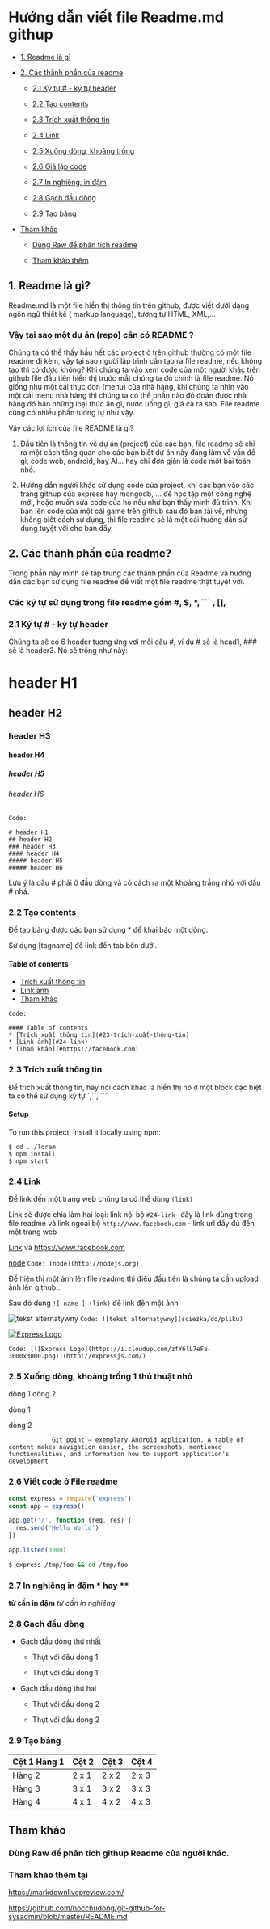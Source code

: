 # Hướng dẫn viết file Readme.md githup
- [1. Readme là gì](#1-readme-l%C3%A0-g%C3%AC)
- [2. Các thành phần của readme](#2-c%C3%A1c-th%C3%A0nh-ph%E1%BA%A7n-c%E1%BB%A7a-readme)

   - [2.1 Ký tự # - ký tự header](#21-ký-tự----ký-tự-header)
 
   - [2.2 Tạo contents](#22-tạo-contents)
 
   - [2.3 Trích xuất thông tin](#23-trích-xuất-thông-tin)
 
   - [2.4 Link](#24-link)
 
   - [2.5 Xuống dòng, khoảng trống](#25-xuống-dòng-khoảng-trống-1-thủ-thuật-nhỏ) 
 
   - [2.6 Giả lập code](#26-viết-code-ở-file-readme)
 
   - [2.7 In nghiêng, in đậm](#27-in-nghiêng-in-đậm--hay-)
 
   - [2.8 Gạch đầu dòng](#28-gạch-đầu-dòng)
 
   - [2.9 Tạo bảng](#29-tạo-bảng)
 
- [Tham khảo](#tham-khảo) 
 
   - [Dùng Raw để phân tích readme](#dùng-raw-để-phân-tích-githup-readme-của-người-khác)
   
   - [Tham khảo thêm](#tham-khảo-thêm-tại)
## 1. Readme là gì?

Readme.md là một file hiển thị thông tin trên github, được viết dưới dạng ngôn ngữ thiết kế ( markup language), tương tự HTML, XML,... 

### Vậy tại sao một dự án (repo) cần có README ?
Chúng ta có thể thấy hầu hết các project ở trên github thường có một file readme đi kèm, vậy tại sao người lập trình cần tạo ra file readme, nếu không tạo thì có được không?
Khi chúng ta vào xem code của một người khác trên github file đầu tiên hiển thị trước mắt chúng ta đó chính là file readme. Nó giống như một cái thực đơn (menu) của nhà hàng,
khi chúng ta nhìn vào một cái menu nhà  hàng thì chúng ta có thể phần nào đó đoán được nhà hàng đó bán những loại thức ăn gì, nước uống gì, giá cả ra sao. File readme cũng có nhiều phần tương tự như vậy. 

Vậy các lợi ích của file README là gì?


1. Đầu tiên là thông tin về dự án (project) của các bạn, file readme sẽ chỉ ra một cách tổng quan cho các bạn biết dự án này đang làm về vấn đề gì, code web, android, hay AI... hay chỉ đơn giản là code một bài toán nhỏ.

2. Hướng dẫn người khác sử dụng code của project, khi các bạn vào các trang githup của express hay mongodb, ... để học tập một công nghệ mới, hoặc muốn sửa code của họ nếu như bạn thấy mình đủ trình. Khi bạn lên code của một cái game trên github sau đó bạn tải về, nhưng không biết cách sử dụng, thì file readme sẽ là một cái hướng dẫn sử dụng tuyệt vời cho bạn đấy.

## 2. Các thành phần của readme?
Trong phần này mình sẽ tập trung các thành phần của Readme và hướng dẫn các bạn sử dụng file readme để viết một file readme thật tuyệt vời.

### Các ký tự sử dụng trong file readme gồm #, $, *, ``` , [], 

### 2.1 Ký tự # - ký tự header
Chúng ta sẽ có 6 header tương ứng vơi mỗi dấu #, ví dụ # sẽ là head1, ### sẽ là header3. Nó sẽ trông như này:
# header H1 
## header H2 
### header H3 
#### header H4 
##### header H5 
###### header H6 

`Code: `

```
# header H1 
## header H2 
### header H3 
#### header H4 
##### header H5 
##### header H6 
```
Lưu ý là dấu # phải ở đầu dòng và có cách ra  một khoảng trắng nhỏ với dấu # nhá.

### 2.2 Tạo contents
Để tạo bảng được các bạn sử dụng * để khai báo một dòng.

Sử dụng [tagname] để link đến tab bên dưới.
#### Table of contents
* [Trích xuất thông tin](#23-trích-xuất-thông-tin)
* [Link ảnh](#24-link)
* [Tham khảo](#https://xnxx.com)

`Code: `

```
#### Table of contents
* [Trích xuất thông tin](#23-trích-xuất-thông-tin)
* [Link ảnh](#24-link)
* [Tham khảo](#https://facebook.com)
```


### 2.3 Trích xuất thông tin
Để trích xuất thông tin, hay nói cách khác là hiển thị nó ở một block đặc biệt ta có thể sử dụng ký tự `,``, ```

#### Setup
To run this project, install it locally using npm:
```
$ cd ../lorem
$ npm install
$ npm start
```

### 2.4 Link
Để link đến một trang web chúng ta có thể dùng `(link)`

Link sẽ được chia làm hai loại: link nội bộ `#24-link`- đây là link dùng trong file readme và link ngoại bộ `http://www.facebook.com` - link url đầy đủ đến một trang web

[Link](#24-link) và https://www.facebook.com

[node](http://nodejs.org) `Code: [node](http://nodejs.org).`

Để hiện thị một ảnh lên file readme thì điều đầu tiên là chúng ta cần upload ảnh lên github...

Sau đó dùng `![ name ] (link)` để link đến một ảnh

![tekst alternatywny](ścieżka/do/pliku) `Code: ![tekst alternatywny](ścieżka/do/pliku)` 

[![Express Logo](https://i.cloudup.com/zfY6lL7eFa-3000x3000.png)](http://expressjs.com/) 

`Code: [![Express Logo](https://i.cloudup.com/zfY6lL7eFa-3000x3000.png)](http://expressjs.com/)`

### 2.5 Xuống dòng, khoảng trống 1 thủ thuật nhỏ
dòng 1
dòng 2

dòng 1

dòng 2

                Git point – exemplary Android application. A table of content makes navigation easier, the screenshots, mentioned functionalities, and information how to support application's development
### 2.6 Viết code ở File readme

```js
const express = require('express')
const app = express()

app.get('/', function (req, res) {
  res.send('Hello World')
})

app.listen(3000)
```
```bash
$ express /tmp/foo && cd /tmp/foo
```

### 2.7 In nghiêng in đậm * hay **
**từ cần in đậm**
*từ cần in nghiêng*

### 2.8 Gạch đầu dòng
- Gạch đầu dòng thứ nhất
  
  - Thụt với đầu dòng 1
  
  - Thụt với đầu dòng 1
 
- Gạch đầu dòng thứ hai
  
  - Thụt với đầu dòng 2
  
  - Thụt với đầu dòng 2
### 2.9 Tạo bảng
| Cột 1 Hàng 1 | Cột 2 | Cột 3| Cột 4 |
|--------------|-------|------|-------|
| Hàng 2 | 2 x 1 | 2 x 2 | 2 x 3 | 2 x 4 |
| Hàng 3 | 3 x 1 | 3 x 2 | 3 x 3 | 3 x 4 |
| Hàng 4 | 4 x 1 | 4 x 2 | 4 x 3 | 4 x 4 |

## Tham khảo
### Dùng Raw để phân tích githup Readme của người khác.

### Tham khảo thêm tại
https://markdownlivepreview.com/

https://github.com/hocchudong/git-github-for-sysadmin/blob/master/README.md



